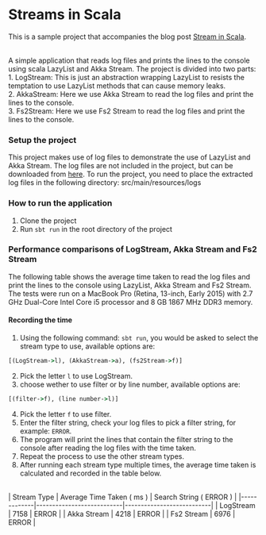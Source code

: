 # Streams in Scala
This is a sample project that accompanies the blog post [Stream in Scala](https://blog.lunatech.com/stream-in-scala/).

<br/>
A simple application that reads log files and prints the lines to the console using scala LazyList and Akka Stream.
The project is divided into two parts:
<br>
1. LogStream: This is just an abstraction wrapping LazyList to resists the temptation to use LazyList methods that can cause memory leaks.
<br>
2. AkkaStream: Here we use Akka Stream to read the log files and print the lines to the console.
<br>
3. Fs2Stream: Here we use Fs2 Stream to read the log files and print the lines to the console.

### Setup the project
This project makes use of log files to demonstrate the use of LazyList and Akka Stream. The log files are not included in the project,
but can be downloaded from [here](https://zenodo.org/record/3227177). To run the project, you need to place the extracted log files in the following directory:
src/main/resources/logs


### How to run the application
1. Clone the project
2. Run `sbt run` in the root directory of the project

### Performance comparisons of LogStream, Akka Stream and Fs2 Stream
The following table shows the average time taken to read the log files and print the lines to the console using LazyList, Akka Stream and Fs2 Stream.
The tests were run on a MacBook Pro (Retina, 13-inch, Early 2015) with 2.7 GHz Dual-Core Intel Core i5 processor and 8 GB 1867 MHz DDR3 memory.

#### Recording the time
1. Using the following command: `sbt run`, you would be asked to select the stream type to use, available options are: 
```cmd
[(LogStream->l), (AkkaStream->a), (fs2Stream->f)]
```
2. Pick the letter `l` to use LogStream.
3. choose wether to use filter or by line number, available options are:
```cmd
[(filter->f), (line number->l)]
```
4. Pick the letter `f` to use filter.
5. Enter the filter string, check your log files to pick a filter string, for example: `ERROR`.
6. The program will print the lines that contain the filter string to the console after reading the log files with the time taken.
7. Repeat the process to use the other stream types.
8. After running each stream type multiple times, the average time taken is calculated and recorded in the table below.

<br>
| Stream Type | Average Time Taken ( ms ) | Search String ( ERROR )   |
|-------------|---------------------------|---------------------------|
| LogStream   | 7158                      | ERROR                     |                         
| Akka Stream | 4218                      | ERROR                     |
| Fs2 Stream  | 6976                      | ERROR                     |
<br>




